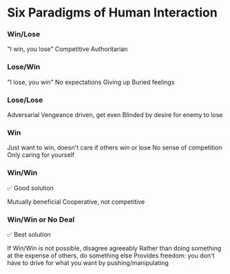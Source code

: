 # Six Paradigms of Human Interaction

### Win/Lose

"I win, you lose"
Competitive
Authoritarian

### Lose/Win

"I lose, you win"
No expectations
Giving up
Buried feelings

### Lose/Lose

Adversarial
Vengeance driven, get even
Blinded by desire for enemy to lose

### Win

Just want to win, doesn't care if others win or lose
No sense of competition
Only caring for yourself

### Win/Win

✅ Good solution

Mutually beneficial
Cooperative, not competitive

### Win/Win or No Deal

✅ Best solution

If Win/Win is not possible, disagree agreeably
Rather than doing something at the expense of others, do something else
Provides freedom: you don't have to drive for what you want by pushing/manipulating
